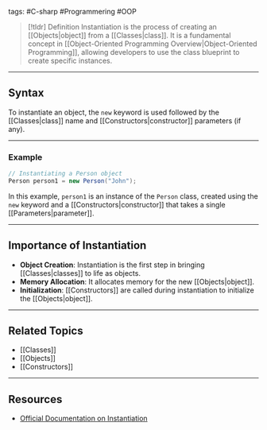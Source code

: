 tags: #C-sharp #Programmering #OOP 

> [!tldr] Definition
> Instantiation is the process of creating an [[Objects|object]] from a [[Classes|class]]. 
> It is a fundamental concept in [[Object-Oriented Programming Overview|Object-Oriented Programming]], allowing developers to use the class blueprint to create specific instances.

---

## Syntax
To instantiate an object, the `new` keyword is used followed by the [[Classes|class]] name and [[Constructors|constructor]] parameters (if any).

---

### Example
```csharp
// Instantiating a Person object
Person person1 = new Person("John");

```

In this example, `person1` is an instance of the `Person` class, created using the `new` keyword and a [[Constructors|constructor]] that takes a single [[Parameters|parameter]].

---

## Importance of Instantiation
- **Object Creation**: Instantiation is the first step in bringing [[Classes|classes]] to life as objects.
- **Memory Allocation**: It allocates memory for the new [[Objects|object]].
- **Initialization**: [[Constructors]] are called during instantiation to initialize the [[Objects|object]].

---

## Related Topics
- [[Classes]]
- [[Objects]]
- [[Constructors]]

---

## Resources
- [Official Documentation on Instantiation](https://learn.microsoft.com/en-us/dotnet/csharp/fundamentals/object-oriented/objects#instantiation)
